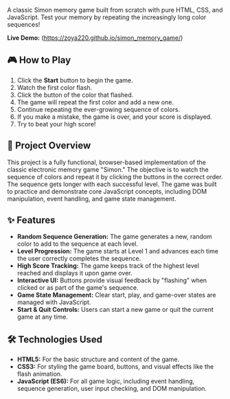 A classic Simon memory game built from scratch with pure HTML, CSS, and JavaScript. 
Test your memory by repeating the increasingly long color sequences!

**Live Demo:** (https://zoya220.github.io/simon_memory_game/)

## 🎮 How to Play

1.  Click the **Start** button to begin the game.
2.  Watch the first color flash.
3.  Click the button of the color that flashed.
4.  The game will repeat the first color and add a new one.
5.  Continue repeating the ever-growing sequence of colors.
6.  If you make a mistake, the game is over, and your score is displayed.
7.  Try to beat your high score!

## 🚀 Project Overview

This project is a fully functional, browser-based implementation of the classic electronic memory game "Simon." 
The objective is to watch the sequence of colors and repeat it by clicking the buttons in the correct order. 
The sequence gets longer with each successful level. 
The game was built to practice and demonstrate core JavaScript concepts, including DOM manipulation, event handling, and game state management.

## ✨ Features

* **Random Sequence Generation:** The game generates a new, random color to add to the sequence at each level.
* **Level Progression:** The game starts at Level 1 and advances each time the user correctly completes the sequence.
* **High Score Tracking:** The game keeps track of the highest level reached and displays it upon game over.
* **Interactive UI:** Buttons provide visual feedback by "flashing" when clicked or as part of the game's sequence.
* **Game State Management:** Clear start, play, and game-over states are managed with JavaScript.
* **Start & Quit Controls:** Users can start a new game or quit the current game at any time.

## 🛠️ Technologies Used

* **HTML5:** For the basic structure and content of the game.
* **CSS3:** For styling the game board, buttons, and visual effects like the flash animation.
* **JavaScript (ES6):** For all game logic, including event handling, sequence generation, user input checking, and DOM manipulation.

   
